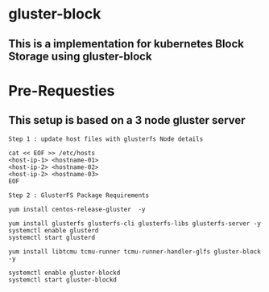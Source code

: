 # gluster-block

## This is a implementation for kubernetes Block Storage using gluster-block

# Pre-Requesties 
## This setup is based on a 3 node gluster server

```
Step 1 : update host files with glusterfs Node details

cat << EOF >> /etc/hosts
<host-ip-1> <hostname-01>
<host-ip-2> <hostname-02>
<host-ip-2> <hostname-03>
EOF

Step 2 : GlusterFS Package Requirements

yum install centos-release-gluster  -y

yum install glusterfs glusterfs-cli glusterfs-libs glusterfs-server -y
systemctl enable glusterd
systemctl start glusterd

yum install libtcmu tcmu-runner tcmu-runner-handler-glfs gluster-block -y

systemctl enable gluster-blockd
systemctl start gluster-blockd

```